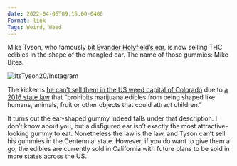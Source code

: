```yaml
---
date: 2022-04-05T09:16:00-0400
Format: link
Tags: Weird, Weed
---
```

Mike Tyson, who famously [bit Evander Holyfield’s ear](https://www.youtube.com/watch?v=zKPMVex-UKk), is now selling THC edibles in the shape of the mangled ear. The name of those gummies: Mike Bites.

![ItsTyson20/Instagram](https://jeffperry.b-cdn.net/f8a5b6b449.jpg)

The kicker is [he can’t sell them in the US weed capital of Colorado](https://reason.com/2022/04/05/california-cant-mandate-diversity-on-corporate-boards/#markets) due to [a 2016 state law](https://www.westword.com/marijuana/no-more-edibles-shaped-like-animals-fruit-or-humans-in-colorado-9485978) that “prohibits marijuana edibles from being shaped like humans, animals, fruit or other objects that could attract children.”

It turns out the ear-shaped gummy indeed falls under that description. I don’t know about you, but a disfigured ear isn’t exactly the most attractive-looking gummy to eat. Nonetheless the law is the law, and Tyson can’t sell his gummies in the Centennial state. However, if you do want to give them a go, the edibles are currently sold in California with future plans to be sold in more states across the US.
